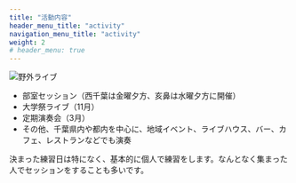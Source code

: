 ```yaml
---
title: "活動内容"
header_menu_title: "activity"
navigation_menu_title: "activity"
weight: 2
# header_menu: true
---
```


![野外ライブ](images/live-outside.webp)

- 部室セッション（西千葉は金曜夕方、亥鼻は水曜夕方に開催）
- 大学祭ライブ（11月）
- 定期演奏会（3月）
- その他、千葉県内や都内を中心に、地域イベント、ライブハウス、バー、カフェ、レストランなどでも演奏

決まった練習日は特になく、基本的に個人で練習をします。なんとなく集まった人でセッションをすることも多いです。
